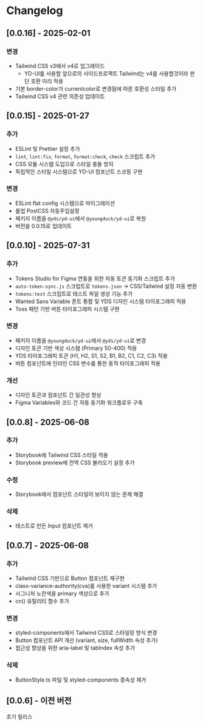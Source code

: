 # Changelog

## [0.0.16] - 2025-02-01

### 변경

- Tailwind CSS v3에서 v4로 업그레이드
    - YD-UI를 사용할 앞으로의 사이드프로젝트 Tailwind는 v4를 사용할것이라 판단 호환 미리 적용
- 기본 border-color가 currentcolor로 변경됨에 따른 호환성 스타일 추가
- Tailwind CSS v4 관련 의존성 업데이트

## [0.0.15] - 2025-01-27

### 추가

- ESLint 및 Prettier 설정 추가
- `lint`, `lint:fix`, `format`, `format:check`, `check` 스크립트 추가
- CSS 모듈 시스템 도입으로 스타일 충돌 방지
- 독립적인 스타일 시스템으로 YD-UI 컴포넌트 스코핑 구현

### 변경

- ESLint flat config 시스템으로 마이그레이션
- 롤업 PostCSS 자동주입설정
- 패키지 이름을 `@yds/yd-ui`에서 `@youngduck/yd-ui`로 복원
- 버전을 0.0.15로 업데이트


## [0.0.10] - 2025-07-31

### 추가

- Tokens Studio for Figma 연동을 위한 자동 토큰 동기화 스크립트 추가
- `auto-token-sync.js` 스크립트로 `tokens.json` → CSS/Tailwind 설정 자동 변환
- `tokens:test` 스크립트로 테스트 파일 생성 기능 추가
- Wanted Sans Variable 폰트 통합 및 YDS 디자인 시스템 타이포그래피 적용
- Toss 패턴 기반 버튼 타이포그래피 시스템 구현

### 변경

- 패키지 이름을 `@youngduck/yd-ui`에서 `@yds/yd-ui`로 변경
- 디자인 토큰 기반 색상 시스템 (Primary 50-400) 적용
- YDS 타이포그래피 토큰 (H1, H2, S1, S2, B1, B2, C1, C2, C3) 적용
- 버튼 컴포넌트에 인라인 CSS 변수를 통한 동적 타이포그래피 적용

### 개선

- 디자인 토큰과 컴포넌트 간 일관성 향상
- Figma Variables와 코드 간 자동 동기화 워크플로우 구축

## [0.0.8] - 2025-06-08

### 추가

- Storybook에 Tailwind CSS 스타일 적용
- Storybook preview에 전역 CSS 불러오기 설정 추가

### 수정

- Storybook에서 컴포넌트 스타일이 보이지 않는 문제 해결

### 삭제

- 테스트로 만든 Input 컴포넌트 제거

## [0.0.7] - 2025-06-08

### 추가

- Tailwind CSS 기반으로 Button 컴포넌트 재구현
- class-variance-authority(cva)를 사용한 variant 시스템 추가
- 시그니처 노란색을 primary 색상으로 추가
- cn() 유틸리티 함수 추가

### 변경

- styled-components에서 Tailwind CSS로 스타일링 방식 변경
- Button 컴포넌트 API 개선 (variant, size, fullWidth 속성 추가)
- 접근성 향상을 위한 aria-label 및 tabIndex 속성 추가

### 삭제

- ButtonStyle.ts 파일 및 styled-components 종속성 제거

## [0.0.6] - 이전 버전

초기 릴리스
